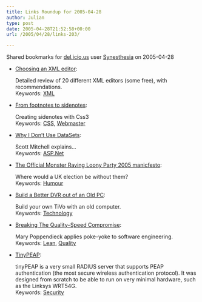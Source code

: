 ```yaml
---
title: Links Roundup for 2005-04-28
author: Julian
type: post
date: 2005-04-28T21:52:58+00:00
url: /2005/04/28/links-203/

---
```

Shared bookmarks for [del.icio.us][1] user  [Synesthesia][2] on 2005-04-28

  * [Choosing an XML editor][3]:
  
    Detailed review of 20 different XML editors (some free), with recommendations.   
    Keywords: [XML][4]
  * [From footnotes to sidenotes][5]:
  
    Creating sidenotes with Css3   
    Keywords: [CSS][6], [Webmaster][7]
  * [Why I Don&#8217;t Use DataSets][8]:
  
    Scott Mitchell explains&#8230;   
    Keywords: [ASP.Net][9]
  * [The Official Monster Raving Loony Party 2005 manicfesto][10]:
  
    Where would a UK election be without them?   
    Keywords: [Humour][11]

<!--more-->

  * [Build a Better DVR out of an Old PC][12]:
  
    Build your own TiVo with an old computer.   
    Keywords: [Technology][13]
  * [Breaking The Quality–Speed Compromise][14]:
  
    Mary Poppendieck applies poke-yoke to software engineering.   
    Keywords: [Lean][15], [Quality][16]
  * [TinyPEAP][17]:
  
    tinyPEAP is a very small RADIUS server that supports PEAP authentication (the most secure wireless authentication protocol). It was designed from scratch to be able to run on very minimal hardware, such as the Linksys WRT54G.   
    Keywords: [Security][18]

 [1]: http://del.icio.us/
 [2]: http://del.icio.us/synesthesia
 [3]: http://ahds.ac.uk/creating/information-papers/xml-editors/#section4 "http://ahds.ac.uk/creating/information-papers/xml-editors/#section4"
 [4]: http://del.icio.us/synesthesia/XML
 [5]: http://andreas.web-graphics.com/footnotes/#ftn6 "http://andreas.web-graphics.com/footnotes/#ftn6"
 [6]: http://del.icio.us/synesthesia/CSS
 [7]: http://del.icio.us/synesthesia/Webmaster
 [8]: http://aspnet.4guysfromrolla.com/articles/050405-1.aspx "http://aspnet.4guysfromrolla.com/articles/050405-1.aspx"
 [9]: http://del.icio.us/synesthesia/ASP.Net
 [10]: http://omrlp.brinkster.net/Manicfesto2005.asp "http://omrlp.brinkster.net/Manicfesto2005.asp"
 [11]: http://del.icio.us/synesthesia/Humour
 [12]: http://www.makezine.com/extras/4.html "http://www.makezine.com/extras/4.html"
 [13]: http://del.icio.us/synesthesia/Technology
 [14]: http://www.poppendieck.com/compromise.htm "http://www.poppendieck.com/compromise.htm"
 [15]: http://del.icio.us/synesthesia/Lean
 [16]: http://del.icio.us/synesthesia/Quality
 [17]: http://www.tinypeap.com/ "http://www.tinypeap.com/"
 [18]: http://del.icio.us/synesthesia/Security